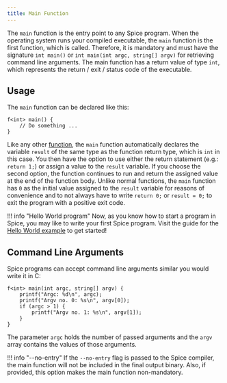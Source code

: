```yaml
---
title: Main Function
---
```


The `main` function is the entry point to any Spice program. When the operating system runs your compiled executable, the `main` function is
the first function, which is called. Therefore, it is mandatory and must have the signature `int main()` or
`int main(int argc, string[] argv)` for retrieving command line arguments. The main function has a return value of type `int`,
which represents the return / exit / status code of the executable.

## Usage

The `main` function can be declared like this:
```spice
f<int> main() {
	// Do something ...
}
```

Like any other [function](functions.md), the `main` function automatically declares the variable `result` of the same type as the
function return type, which is `int` in this case. You then have the option to use either the return statement
(e.g.: `return 1;`) or assign a value to the `result` variable. If you choose the second option, the function continues
to run and return the assigned value at the end of the function body.
Unlike normal functions, the `main` function has `0` as the initial value assigned to the `result` variable for reasons of
convenience and to not always have to write `return 0;` or `result = 0;` to exit the program with a positive exit code.

!!! info "Hello World program"
    Now, as you know how to start a program in Spice, you may like to write your first Spice program. Visit the guide for the
    [Hello World example](hello-world.md) to get started!

## Command Line Arguments
Spice programs can accept command line arguments similar you would write it in C:

```spice
f<int> main(int argc, string[] argv) {
    printf("Argc: %d\n", argc);
    printf("Argv no. 0: %s\n", argv[0]);
    if (argc > 1) {
        printf("Argv no. 1: %s\n", argv[1]);
    }
}
```

The parameter `argc` holds the number of passed arguments and the `argv` array contains the values of those arguments.

!!! info "--no-entry"
    If the `--no-entry` flag is passed to the Spice compiler, the main function will not be included in the final output
    binary. Also, if provided, this option makes the main function non-mandatory.

